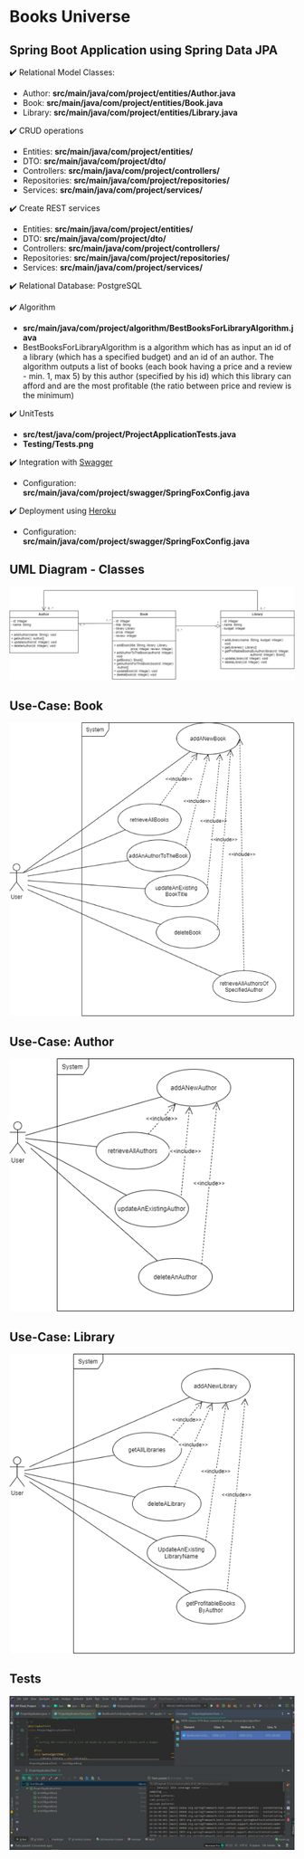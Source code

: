 # Books Universe

## Spring Boot Application using Spring Data JPA

:heavy_check_mark: Relational Model Classes:
  - Author: **src/main/java/com/project/entities/Author.java** 
  - Book: **src/main/java/com/project/entities/Book.java**
  - Library: **src/main/java/com/project/entities/Library.java**


:heavy_check_mark: CRUD operations
 - Entities: **src/main/java/com/project/entities/**
 - DTO: **src/main/java/com/project/dto/**
 - Controllers: **src/main/java/com/project/controllers/** 
 - Repositories: **src/main/java/com/project/repositories/**
 - Services: **src/main/java/com/project/services/**
 
 
:heavy_check_mark: Create REST services
   - Entities: **src/main/java/com/project/entities/**
   - DTO: **src/main/java/com/project/dto/**
   - Controllers: **src/main/java/com/project/controllers/** 
   - Repositories: **src/main/java/com/project/repositories/**
   - Services: **src/main/java/com/project/services/** 
   
 :heavy_check_mark: Relational Database: PostgreSQL
  
  
 :heavy_check_mark: Algorithm
   - **src/main/java/com/project/algorithm/BestBooksForLibraryAlgorithm.java**
   - BestBooksForLibraryAlgorithm is a algorithm which has as input an id of a library (which has a specified budget) 
    and an id of an author. The algorithm outputs a list of books (each book having a price and a review - min. 1, max 5)
    by this author (specified by his id) which this library can afford and are the most profitable 
    (the ratio between price and review is the minimum) 
    
    
 :heavy_check_mark: UnitTests
   - **src/test/java/com/project/ProjectApplicationTests.java**
   - **Testing/Tests.png**
 
 
 :heavy_check_mark: Integration with [Swagger](https://swagger.io/)
   - Configuration: **src/main/java/com/project/swagger/SpringFoxConfig.java**
   
 :heavy_check_mark: Deployment using [Heroku](https://heroku.com/)
   - Configuration: **src/main/java/com/project/swagger/SpringFoxConfig.java**
  

## UML Diagram - Classes
![Class-Diagram](https://github.com/DianaCrainic/AP-Final_Project/blob/master/Diagrams/Class-Diagram.png?raw=true)



## Use-Case: Book
![Use-Case1](https://github.com/DianaCrainic/AP-Final_Project/blob/master/Diagrams/Use-Cases/Use-Case_Book.png?raw=true)


## Use-Case: Author
![Use-Case2](https://github.com/DianaCrainic/AP-Final_Project/blob/master/Diagrams/Use-Cases/Use-Case_Author.png?raw=true)


## Use-Case: Library
![Use-Case3](https://github.com/DianaCrainic/AP-Final_Project/blob/master/Diagrams/Use-Cases/Use-Case_Library.png?raw=true)

## Tests
![Tests](https://github.com/DianaCrainic/AP-Final_Project/blob/master/Testing/Tests.png?raw=true)

